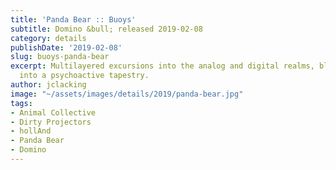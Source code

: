 ```yaml
---
title: 'Panda Bear :: Buoys'
subtitle: Domino &bull; released 2019-02-08
category: details
publishDate: '2019-02-08'
slug: buoys-panda-bear
excerpt: Multilayered excursions into the analog and digital realms, blurring everything
  into a psychoactive tapestry.
author: jclacking
image: "~/assets/images/details/2019/panda-bear.jpg"
tags:
- Animal Collective
- Dirty Projectors
- hollAnd
- Panda Bear
- Domino
---
```


